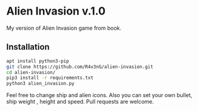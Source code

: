 # Alien Invasion v.1.0
My version of Alien Invasion game from book.


## Installation

```bash
apt install python3-pip
git clone https://github.com/R4v3nG/alien-invasion.git
cd alien-invasion/
pip3 install -r requirements.txt
python3 alien_invasion.py
```
Feel free to change ship and alien icons. Also you can set your own bullet, ship weight , height and speed.
Pull requests are welcome.
